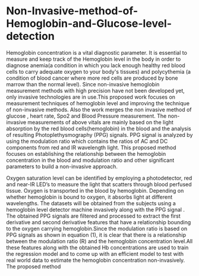 # Non-Invasive-method-of-Hemoglobin-and-Glucose-level-detection
Hemoglobin concentration is a vital diagnostic parameter. It is essential to
measure and keep track of the Hemoglobin level in the body in order to
diagnose anemia(a condition in which you lack enough healthy red blood cells
to carry adequate oxygen to your body's tissues) and polycythemia (a condition
of blood cancer where more red cells are produced by bone marrow than the
normal level). Since non-invasive hemoglobin measurement methods with high
precision have not been developed yet, only invasive technologies are in
use.This proposed work focuses on measurement techniques of hemoglobin
level and improving the technique of non-invasive methods. Also the work
merges the non invasive method of glucose , heart rate, Spo2 and Blood
Pressure measurement. The non-invasive measurements of above vitals are
mainly based on the light absorption by the red blood cells(hemoglobin) in the
blood and the analysis of resulting Photoplethysmography (PPG) signals. PPG
signal is analyzed by using the modulation ratio which contains the ratios of AC
and DC components from red and IR wavelength light. This proposed method
focuses on establishing the relationship between the hemoglobin concentration
in the blood and modulation ratio and other significant parameters to build a
non-invasive approach.

Oxygen saturation level can be identified by employing a photodetector,
red and near-IR LED’s to measure the light that scatters through blood perfused
tissue. Oxygen is transported in the blood by hemoglobin. Depending on whether 
hemoglobin is bound to oxygen, it absorbs light at different wavelengths.
The datasets will be obtained from the subjects using a hemoglobin level
detector machine invasively along with the PPG signal . The obtained PPG
signals are filtered and processed to extract the first derivative and second
derivative features that have a relationship bounding to the oxygen carrying
hemoglobin.Since the modulation ratio is based on PPG signals as shown in
equation (1), it is clear that there is a relationship between the modulation ratio
(R) and the hemoglobin concentration level.All these features along with the obtained Hb concentrations are used to
train the regression model and to come up with an efficient model to test with
real world data to estimate the hemoglobin concentration non-invasively. The
proposed method


